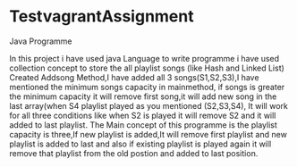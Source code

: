 # TestvagrantAssignment
Java Programme

In this project i have used java Language to write programme
i have used collection concept to store the all playlist songs (like Hash and Linked List)
Created Addsong Method,I have added all 3 songs(S1,S2,S3),I have mentioned the minimum songs capacity in mainmethod,
if songs is greater the  minimum capacity it will remove first song,it will add new song in the last array(when S4 playlist played as you mentioned  (S2,S3,S4),
It will work for all three conditions like when S2 is played it will remove S2 and it will added to last playlist.
The Main concept of this programme is the playlist capacity is three,If new playlist is added,It will remove first playlist and new playlist is added to last and also if 
existing playlist is played again it will remove that playlist from the old  postion and added to last position.


 
